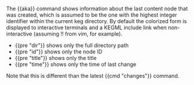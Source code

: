 The {{aka}} command shows information about the last content node that was created, which is assumed to be the one with the highest integer identifier within the current keg directory. By default the colorized form is displayed to interactive terminals and a KEGML include link when non-interactive (assuming !! from vim, for example).

* {{pre "dir"}} shows only the full directory path
* {{pre "id"}} shows only the node ID
* {{pre "title"}} shows only the title
* {{pre "time"}} shows only the time of last change

Note that this is different than the latest {{cmd "changes"}} command.

